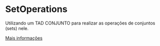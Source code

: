 # SetOperations
Utilizando um TAD CONJUNTO para realizar as operações de conjuntos (sets) nele.

[Mais informações](Projeto2_2024_SETv2)
